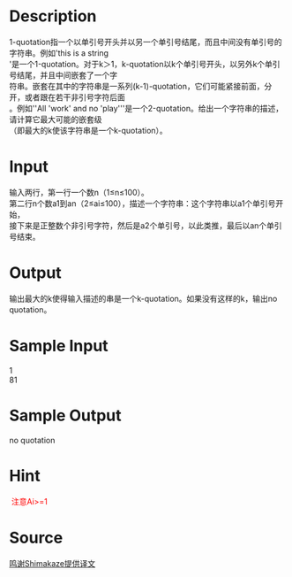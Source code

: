 
# Description

<div class="content"><div>1-quotation指一个以单引号开头并以另一个单引号结尾，而且中间没有单引号的字符串。例如&#39;this is a string</div>
<div>&#39;是一个1-quotation。对于k＞1，k-quotation以k个单引号开头，以另外k个单引号结尾，并且中间嵌套了一个字</div>
<div>符串。嵌套在其中的字符串是一系列(k-1)-quotation，它们可能紧接前面，分开，或者跟在若干非引号字符后面</div>
<div>。例如&#39;&#39;All &#39;work&#39; and no &#39;play&#39;&#39;&#39;是一个2-quotation。给出一个字符串的描述，请计算它最大可能的嵌套级</div>
<div>（即最大的k使该字符串是一个k-quotation）。</div></div>

# Input

<div class="content"><div>输入两行，第一行一个数n（1≤n≤100）。</div>
<div>第二行n个数a1到an（2≤ai≤100），描述一个字符串：这个字符串以a1个单引号开始，</div>
<div>接下来是正整数个非引号字符，然后是a2个单引号，以此类推，最后以an个单引号结束。</div></div>

# Output

<div class="content"><div>输出最大的k使得输入描述的串是一个k-quotation。如果没有这样的k，输出no quotation。</div></div>

# Sample Input

<div class="content"><span class="sampledata">1<br/>
81<br/>
</span></div>

# Sample Output

<div class="content"><span class="sampledata">no quotation<br/>
</span></div>

# Hint

<div class="content"><p></p><p><span style="color: rgb(255, 0, 0);"> 注意Ai&gt;=1</span></p><p></p></div>

# Source

<div class="content"><p><a href="problemset.php?search=鸣谢Shimakaze提供译文">鸣谢Shimakaze提供译文</a></p></div>

